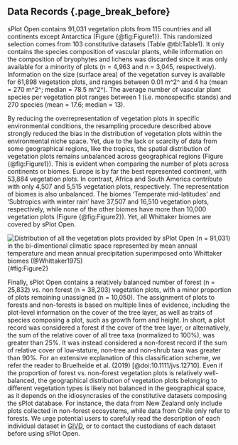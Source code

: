 ## Data Records {.page_break_before}

sPlot Open contains 91,031 vegetation plots from 115 countries and all continents except Antarctica (Figure {@fig:Figure1}). This randomized selection comes from 103 constitutive datasets (Table @tbl:Table1). It only contains the species composition of vascular plants, while information on the composition of bryophytes and lichens was discarded since it was only available for a minority of plots (n = 4,963 and n = 3,045, respectively).
Information on the size (surface area) of the vegetation survey is available for 61,898 vegetation plots, and ranges between 0.01 m^2^ and 4 ha (mean = 270 m^2^; median = 78.5 m^2^). 
The average number of vascular plant species per vegetation plot ranges between 1 (i.e. monospecific stands) and 270 species (mean = 17.6; median = 13). 

By reducing the overrepresentation of vegetation plots in specific environmental conditions, the resampling procedure described above strongly reduced the bias in the distribution of vegetation plots within the environmental niche space. 
Yet, due to the lack or scarcity of data from some geographical regions, like the tropics, the spatial distribution of vegetation plots remains unbalanced across geographical regions (Figure {@fig:Figure1}). This is evident when comparing the number of plots across continents or biomes. 
Europe is by far the best represented continent, with 53,884 vegetation plots. 
In contrast, Africa and South America contribute with only 4,507 and 5,515 vegetation plots, respectively. 
The representation of biomes is also unbalanced. 
The biomes ‘Temperate mid-latitudes’ and ‘Subtropics with winter rain’ have 37,507 and 16,510 vegetation plots, respectively, while none of the other biomes have more than 10,000 vegetation plots (Figure {@fig:Figure2}). Yet, all Whittaker biomes are covered by sPlot Open.

![Distribution of all the vegetation plots provided by sPlot Open (n = 91,031) in the bi-dimentional climatic space represented by mean annual temperature and mean annual precipitation superimposed onto Whittaker biomes (@Whittaker1975)](images/figure2.png){#fig:Figure2}

Finally, sPlot Open contains a relatively balanced number of forest (n = 25,832) vs. non forest (n = 38,203) vegetation plots, with a minor proportion of plots remaining unassigned (n = 10,050). 
The assignment of plots to forests and non-forests is based on multiple lines of evidence, including the plot-level information on the cover of the tree layer, as well as traits of species composing a plot, such as growth form and height. 
In short, a plot record was considered a forest if the cover of the tree layer, or alternatively, the sum of the relative cover of all tree taxa (normalized to 100%), was greater than 25%. It was instead considered a non-forest record if the sum of relative cover of low‐stature, non‐tree and non‐shrub taxa was greater than 90%. 
For an extensive explanation of this classification scheme, we refer the reader to Bruelheide et al. (2019) \[@doi:10.1111/jvs.12710\]. 
Even if the proportion of forest vs. non-forest vegetation plots is relatively well-balanced, the geographical distribution of vegetation plots belonging to different vegetation types is likely not balanced in the geographical space, as it depends on the idiosyncrasies of the constitutive datasets composing the sPlot database. 
For instance, the data from New Zealand only include plots collected in non-forest ecosystems, while data from Chile only refer to forests. 
We urge potential users to carefully read the description of each individual dataset in [GIVD](http://www.givd.info), or to contact the custodians of each dataset before using sPlot Open.
